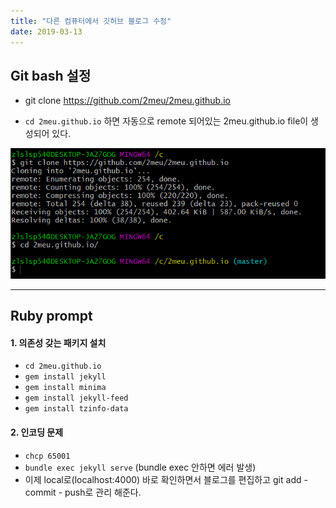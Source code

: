 ```yaml
---
title: "다른 컴퓨터에서 깃허브 블로그 수정"
date: 2019-03-13
---
```


## Git bash 설정


- git clone https://github.com/2meu/2meu.github.io

- `cd 2meu.github.io` 하면 자동으로 remote 되어있는 2meu.github.io file이 생성되어 있다.

![ruby](/assets/img/other-computer1.PNG)

---

## Ruby prompt

#### 1. 의존성 갖는 패키지 설치
- `cd 2meu.github.io`
- `gem install jekyll`
- `gem install minima`
- `gem install jekyll-feed`
- `gem install tzinfo-data`

#### 2. 인코딩 문제
- `chcp 65001`
- `bundle exec jekyll serve` (bundle exec 안하면 에러 발생)
- 이제 local로(localhost:4000) 바로 확인하면서 블로그를 편집하고 git add - commit - push로 관리 해준다.

